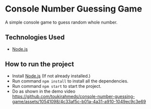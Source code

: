 # Console Number Guessing Game
A simple console game to guess random whole number.

## Technologies Used
- [Node.js](https://nodejs.org/)

## How to run the project
- Install [Node.js](https://nodejs.org/) (If not already installed.)
- Run command `npm install` to install all the dependencies.
- Run command `npm start` to start the project.
- Do as shown in the demo video
https://github.com/toukirahmeds/console-number-guessing-game/assets/10541098/4c33af5c-b01a-4a31-a910-1049ec9c3e69

